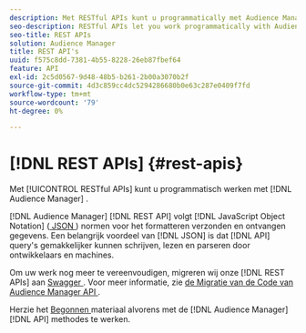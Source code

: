 ```yaml
---
description: Met RESTful APIs kunt u programmatically met Audience Manager werken.
seo-description: RESTful APIs let you work programmatically with Audience Manager.
seo-title: REST APIs
solution: Audience Manager
title: REST API's
uuid: f575c8dd-7381-4b55-8228-26eb87fbef64
feature: API
exl-id: 2c5d0567-9d48-48b5-b261-2b00a3070b2f
source-git-commit: 4d3c859cc4dc5294286680b0e63c287e0409f7fd
workflow-type: tm+mt
source-wordcount: '79'
ht-degree: 0%

---
```


# [!DNL REST APIs] {#rest-apis}

Met [!UICONTROL RESTful APIs] kunt u programmatisch werken met [!DNL Audience Manager] .

[!DNL Audience Manager] [!DNL REST API] volgt [!DNL JavaScript Object Notation] ([ JSON ](https://www.json.org/)) normen voor het formatteren verzonden en ontvangen gegevens. Een belangrijk voordeel van [!DNL JSON] is dat [!DNL API] query&#39;s gemakkelijker kunnen schrijven, lezen en parseren door ontwikkelaars en machines.

Om uw werk nog meer te vereenvoudigen, migreren wij onze [!DNL REST APIs] aan [ Swagger ](https://swagger.io/solutions/api-documentation/). Voor meer informatie, zie [ de Migratie van de Code van Audience Manager API ](/help/using/api/api-swagger-migration.md).

Herzie het [ Begonnen ](../../api/rest-api-main/aam-api-getting-started.md#getting-started-with-rest-apis) materiaal alvorens met de [!DNL Audience Manager] [!DNL API] methodes te werken.
